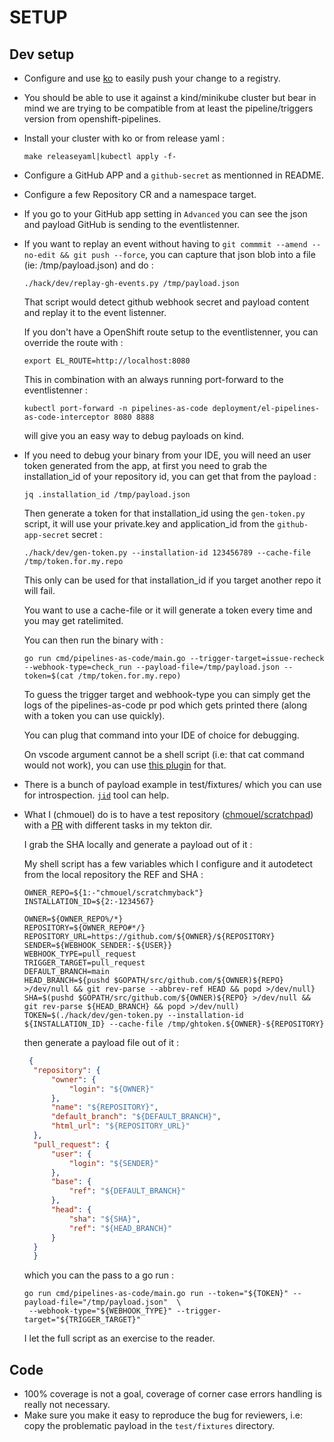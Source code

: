 SETUP
=====

## Dev setup

* Configure and use [ko](https://github.com/google/ko) to easily push your change to a registry.
* You should be able to use it against a kind/minikube cluster but bear in mind we are trying to be compatible from at
  least the pipeline/triggers version from openshift-pipelines.
* Install your cluster with ko or from release yaml :

    ```shell
    make releaseyaml|kubectl apply -f-
    ```

* Configure a GitHub APP and a `github-secret` as mentionned in README.

* Configure a few Repository CR and a namespace target.

* If you go to your GitHub app setting in `Advanced` you can see the json and payload GitHub is sending to the
  eventlistenner.

* If you want to replay an event without having to `git commmit --amend --no-edit && git push --force`, you can capture
  that json blob into a file
  (ie: /tmp/payload.json) and do :

  ```shell
  ./hack/dev/replay-gh-events.py /tmp/payload.json
  ```

  That script would detect github webhook secret and payload content and replay it to the event listenner.

  If you don't have a OpenShift route setup to the eventlistenner, you can override the route with :

  ```shell
  export EL_ROUTE=http://localhost:8080
  ```

  This in combination with an always running port-forward to the eventlistenner :

  ```shell
  kubectl port-forward -n pipelines-as-code deployment/el-pipelines-as-code-interceptor 8080 8888
  ```

  will give you an easy way to debug payloads on kind.

* If you need to debug your binary from your IDE, you will need an user token generated from the app, at first you need
  to grab the installation_id of your repository id, you can get that from the payload :

  ```shell
  jq .installation_id /tmp/payload.json
  ```

  Then generate a token for that installation_id using the `gen-token.py`
  script, it will use your private.key and application_id from the
  `github-app-secret` secret :

  ```shell
  ./hack/dev/gen-token.py --installation-id 123456789 --cache-file /tmp/token.for.my.repo
  ```

  This only can be used for that installation_id if you target another repo it will fail.

  You want to use a cache-file or it will generate a token every time and you may get ratelimited.

  You can then run the binary with :

  ```shell
  go run cmd/pipelines-as-code/main.go --trigger-target=issue-recheck --webhook-type=check_run --payload-file=/tmp/payload.json --token=$(cat /tmp/token.for.my.repo)
  ```

  To guess the trigger target and webhook-type you can simply get the logs of the pipelines-as-code pr pod which gets
  printed there (along with a token you can use quickly).

  You can plug that command into your IDE of choice for debugging.

  On vscode argument cannot be a shell script (i.e: that cat command would not work), you can
  use [this plugin](https://marketplace.visualstudio.com/items?itemName=augustocdias.tasks-shell-input)
  for that.

* There is a bunch of payload example in test/fixtures/ which you can use for
  introspection. [`jid`](https://github.com/simeji/jid) tool can help.

* What I (chmouel) do is to have a test repository ([chmouel/scratchpad](https://github.com/chmouel/scratchpad)) with
  a [PR](https://github.com/chmouel/scratchmyback/pull/1) with different tasks in my tekton dir.

  I grab the SHA locally and generate a payload out of it :

  My shell script has a few variables which I configure and it autodetect from the local repository the REF and SHA :

  ```shell
  OWNER_REPO=${1:-"chmouel/scratchmyback"}
  INSTALLATION_ID=${2:-1234567}

  OWNER=${OWNER_REPO%/*}
  REPOSITORY=${OWNER_REPO#*/}
  REPOSITORY_URL=https://github.com/${OWNER}/${REPOSITORY}
  SENDER=${WEBHOOK_SENDER:-${USER}}
  WEBHOOK_TYPE=pull_request
  TRIGGER_TARGET=pull_request
  DEFAULT_BRANCH=main
  HEAD_BRANCH=${pushd $GOPATH/src/github.com/${OWNER)${REPO} >/dev/null && git rev-parse --abbrev-ref HEAD && popd >/dev/null}
  SHA=$(pushd $GOPATH/src/github.com/${OWNER)${REPO} >/dev/null && git rev-parse ${HEAD_BRANCH} && popd >/dev/null)
  TOKEN=$(./hack/dev/gen-token.py --installation-id ${INSTALLATION_ID} --cache-file /tmp/ghtoken.${OWNER}-${REPOSITORY}
  ```

  then generate a payload file out of it :
  ```json
   {
    "repository": {
        "owner": {
            "login": "${OWNER}"
        },
        "name": "${REPOSITORY}",
        "default_branch": "${DEFAULT_BRANCH}",
        "html_url": "${REPOSITORY_URL}"
    },
    "pull_request": {
        "user": {
            "login": "${SENDER}"
        },
        "base": {
            "ref": "${DEFAULT_BRANCH}"
        },
        "head": {
            "sha": "${SHA}",
            "ref": "${HEAD_BRANCH}"
        }
    }
    }
    ```

  which you can the pass to a go run :

  ```shell
  go run cmd/pipelines-as-code/main.go run --token="${TOKEN}" --payload-file="/tmp/payload.json"  \
   --webhook-type="${WEBHOOK_TYPE}" --trigger-target="${TRIGGER_TARGET}"
  ```

  I let the full script as an exercise to the reader.

## Code

* 100% coverage is not a goal, coverage of corner case errors handling is really not necessary.
* Make sure you make it easy to reproduce the bug for reviewers, i.e: copy the problematic payload in
  the `test/fixtures`
  directory.
